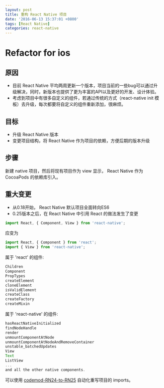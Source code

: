 ```yaml
---
layout: post
title: 重构 React Native 项目
date: '2016-06-13 15:37:01 +0800'
tags: [React Native]
categories: react-native
---
```


# Refactor for ios

## 原因

- 目前 React Native 平均两周更新一个版本，项目当前的一些bug可以通过升级解决，同时，新版本也提供了更为丰富的API以及更好的开发、设计体验。
- 考虑到项目中有很多自定义的组件，若通过传统的方式（react-native init 模板）去升级，每次都要将自定义的组件重新添加，很麻烦。

## 目标

- 升级 React Native 版本
- 变更项目结构，将 React Native 作为项目的依赖，方便后期的版本升级

## 步骤

新建 native 项目，然后将现有项目作为 view 显示， React Native 作为 CocoaPods 的依赖库引入。

## 重大变更

- 从0.18开始， React Native 默认项目全面转向ES6
- 0.25版本之后，在 React Native 中引用 React 的做法发生了变更

```javascript
import React, { Component, View } from 'react-native';
```

应变为

```javascript
import React, { Component } from 'react';
import { View } from 'react-native';
```

属于 'react' 的组件:

```javascript
Children
Component
PropTypes
createElement
cloneElement
isValidElement
createClass
createFactory
createMixin
```

属于 'react-native' 的组件:

```javascript
hasReactNativeInitialized
findNodeHandle
render
unmountComponentAtNode
unmountComponentAtNodeAndRemoveContainer
unstable_batchedUpdates
View
Text
ListView
...
and all the other native components.
```

可以使用 [codemod-RN24-to-RN25](https://github.com/sibelius/codemod-RN24-to-RN25) 自动化重写项目的 imports。
